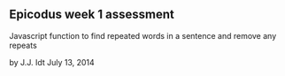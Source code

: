 ## Epicodus week 1 assessment

Javascript function to find repeated words in a sentence and remove any repeats

by J.J. Idt
July 13, 2014
